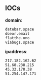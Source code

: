 
## IOCs

__domain__:

```text
datebar.space
doeor.email
flatthe.uno
viabugs.space
```
__ipaddress__:

```text
217.182.162.62
51.68.238.215
45.32.170.38
51.254.147.171
```